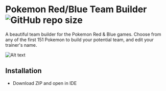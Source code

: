 # Pokemon Red/Blue Team Builder     ![GitHub repo size](https://img.shields.io/github/repo-size/marceosayo/Pokemon-Team-Builder)
A beautiful team builder for the Pokemon Red & Blue games. Choose from any of the first 151 Pokemon to build your potential team, and edit your trainer's name.

![Alt text](preview1.gif)

## Installation

- Download ZIP and open in IDE
